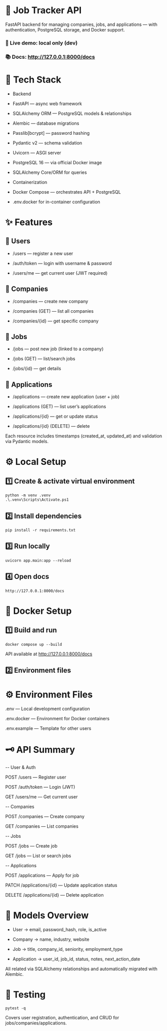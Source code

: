 # 💼 Job Tracker API

FastAPI backend for managing companies, jobs, and applications — with authentication, PostgreSQL storage, and Docker support.

### 📘 Live demo: local only (dev)
### 📚 Docs: http://127.0.0.1:8000/docs

# 🚀 Tech Stack
- Backend

- FastAPI — async web framework

- SQLAlchemy ORM — PostgreSQL models & relationships

- Alembic — database migrations

- Passlib[bcrypt] — password hashing

- Pydantic v2 — schema validation

- Uvicorn — ASGI server

- PostgreSQL 16 — via official Docker image

- SQLAlchemy Core/ORM for queries

- Containerization

- Docker Compose — orchestrates API + PostgreSQL

- .env.docker for in-container configuration

# ✨ Features
## 🔐 Users

- /users — register a new user

- /auth/token — login with username & password

- /users/me — get current user (JWT required)

## 🏢 Companies

- /companies — create new company

- /companies (GET) — list all companies

- /companies/{id} — get specific company

## 💼 Jobs

- /jobs — post new job (linked to a company)

- /jobs (GET) — list/search jobs

- /jobs/{id} — get details

## 🧾 Applications

- /applications — create new application (user + job)

- /applications (GET) — list user’s applications

- /applications/{id} — get or update status

- /applications/{id} (DELETE) — delete

Each resource includes timestamps (created_at, updated_at) and validation via Pydantic models.

# ⚙️ Local Setup
## 1️⃣ Create & activate virtual environment
```
python -m venv .venv
.\.venv\Scripts\Activate.ps1
```

## 2️⃣ Install dependencies
```
pip install -r requirements.txt
```

## 3️⃣ Run locally
```
uvicorn app.main:app --reload
```

## 4️⃣ Open docs
```
http://127.0.0.1:8000/docs
```

# 🐳 Docker Setup
## 1️⃣ Build and run
```
docker compose up --build
```

API available at http://127.0.0.1:8000/docs

## 2️⃣ Environment files
# ⚙️ Environment Files

.env — Local development configuration

.env.docker — Environment for Docker containers

.env.example — Template for other users

# 🗝️ API Summary

-- User & Auth

POST /users — Register user

POST /auth/token — Login (JWT)

GET /users/me — Get current user

-- Companies

POST /companies — Create company

GET /companies — List companies

-- Jobs

POST /jobs — Create job

GET /jobs — List or search jobs

-- Applications

POST /applications — Apply for job

PATCH /applications/{id} — Update application status

DELETE /applications/{id} — Delete application

# 🧩 Models Overview

- User → email, password_hash, role, is_active

- Company → name, industry, website

- Job → title, company_id, seniority, employment_type

- Application → user_id, job_id, status, notes, next_action_date

All related via SQLAlchemy relationships and automatically migrated with Alembic.

# 🧪 Testing
```
pytest -q
```

Covers user registration, authentication, and CRUD for jobs/companies/applications.

